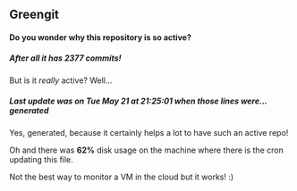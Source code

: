 ## Greengit

#### Do you wonder why this repository is so active?

##### After all it has 2377 commits!

But is it *really* active? Well...

##### Last update was on Tue May 21 at 21:25:01 when those lines were... generated

Yes, generated, because it certainly helps a lot to have such an active repo!

Oh and there was **62%** disk usage on the machine
where there is the cron updating this file.

Not the best way to monitor a VM in the cloud but it works! :)
